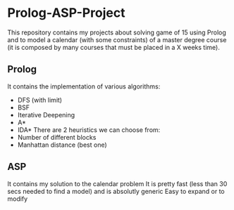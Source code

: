 # Prolog-ASP-Project
This repository contains my projects about solving game of 15 using Prolog and to model a calendar (with some constraints) of a master degree course (it is composed by many courses that must be placed in a X weeks time).

## Prolog
It contains the implementation of various algorithms:
- DFS (with limit)
- BSF
- Iterative Deepening
- A*
- IDA*
There are 2 heuristics we can choose from:
- Number of different blocks
- Manhattan distance (best one)

## ASP
It contains my solution to the calendar problem
It is pretty fast (less than 30 secs needed to find a model) and is absolutly generic
Easy to expand or to modify
